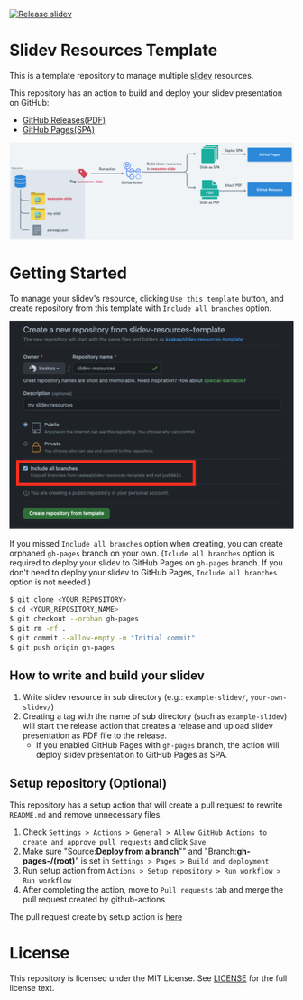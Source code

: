 [![Release slidev](https://github.com/kaakaa/slidev-resources-template/actions/workflows/release.yaml/badge.svg)](https://github.com/kaakaa/slidev-resources-template/actions/workflows/release.yaml)
# Slidev Resources Template

This is a template repository to manage multiple [slidev](https://sli.dev) resources.

This repository has an action to build and deploy your slidev presentation on GitHub:
* [GitHub Releases(PDF)](https://github.com/kaakaa/slidev-resources-template/releases/tag/example-slidev)
* [GitHub Pages(SPA)](https://kaakaa.github.io/slidev-resources-template/)

![sturcture](./assets/structure.png)

# Getting Started

To manage your slidev's resource, clicking `Use this template` button, and create repository from this template with `Include all branches` option. 

![create-repo.png](./assets/create-repo.png)

If you missed `Include all branches` option when creating, you can create orphaned `gh-pages` branch on your own. (`Iclude all branches` option is required to deploy your slidev to GitHub Pages on `gh-pages` branch. If you don't need to deploy your slidev to GitHub Pages, `Include all branches` option is not needed.)

```sh
$ git clone <YOUR_REPOSITORY>
$ cd <YOUR_REPOSITORY_NAME>
$ git checkout --orphan gh-pages
$ git rm -rf .
$ git commit --allow-empty -m "Initial commit"
$ git push origin gh-pages
```

## How to write and build your slidev

1. Write slidev resource in sub directory (e.g.: `example-slidev/`, `your-own-slidev/`)
2. Creating a tag with the name of sub directory (such as `example-slidev`) will start the release action that creates a release and upload slidev presentation as PDF file to the release.
   * If you enabled GitHub Pages with `gh-pages` branch, the action will deploy slidev presentation to GitHub Pages as SPA.

## Setup repository (Optional)

This repository has a setup action that will create a pull request to rewrite `README.md` and remove unnecessary files. 

1. Check `Settings > Actions > General > Allow GitHub Actions to create and approve pull requests` and click `Save`
2. Make sure "Source:**Deploy from a branch**"" and "Branch:**gh-pages-/(root)**" is set in `Settings > Pages > Build and deployment`
3. Run setup action from `Actions > Setup repository > Run workflow > Run workflow`
4. After completing the action, move to `Pull requests` tab and merge the pull request created by github-actions

The pull request create by setup action is [here](https://github.com/kaakaa/slidev-resources-template/pull/2)

# License

This repository is licensed under the MIT License. See [LICENSE](LICENSE) for the full license text.